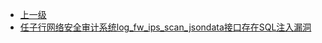 * [上一级](docs/wy876_poc/)
* [任子行网络安全审计系统log_fw_ips_scan_jsondata接口存在SQL注入漏洞](docs/wy876_poc/%E4%BB%BB%E5%AD%90%E8%A1%8C/%E4%BB%BB%E5%AD%90%E8%A1%8C%E7%BD%91%E7%BB%9C%E5%AE%89%E5%85%A8%E5%AE%A1%E8%AE%A1%E7%B3%BB%E7%BB%9Flog_fw_ips_scan_jsondata%E6%8E%A5%E5%8F%A3%E5%AD%98%E5%9C%A8SQL%E6%B3%A8%E5%85%A5%E6%BC%8F%E6%B4%9E.md)
